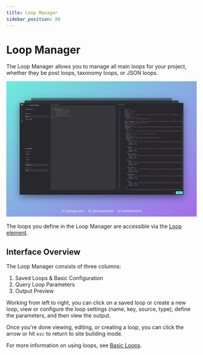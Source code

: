 ```yaml
---
title: Loop Manager
sidebar_position: 80
---
```


# Loop Manager

The Loop Manager allows you to manage all main loops for your project, whether they be post loops, taxonomy loops, or JSON loops.

![Etch Loop Manager](img/etch-loop-manager.webp)

The loops you define in the Loop Manager are accessible via the [Loop element](/elements/basic-elements/loop).

## Interface Overview

The Loop Manager consists of three columns: 

1. Saved Loops & Basic Configuration
2. Query Loop Parameters
3. Output Preview

Working from left to right, you can click on a saved loop or create a new loop, view or configure the loop settings (name, key, source, type), define the parameters, and then view the output.

Once you're done viewing, editing, or creating a loop, you can click the arrow or hit `esc` to return to site building mode.

For more information on using loops, see [Basic Loops](/elements/basic-elements/loop).